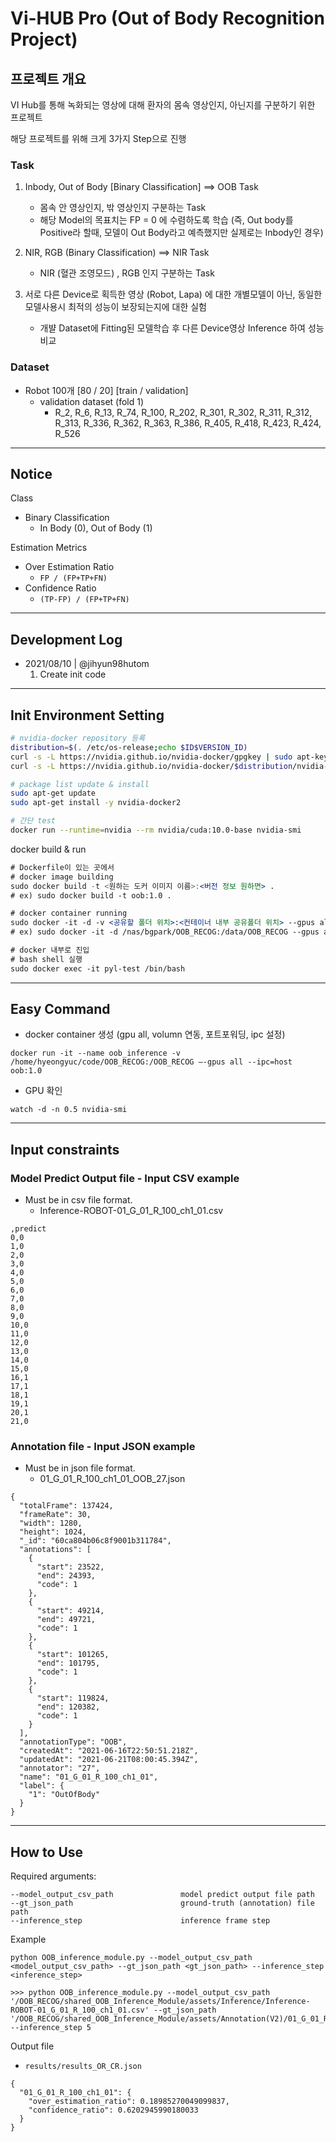 # Vi-HUB Pro (Out of Body Recognition Project)

## 프로젝트 개요
VI Hub를 통해 녹화되는 영상에 대해 환자의 몸속 영상인지, 아닌지를 구분하기 위한 프로젝트

해당 프로젝트를 위해 크게 3가지 Step으로 진행

### Task
1. Inbody, Out of Body [Binary Classification] ==> OOB Task
    - 몸속 안 영상인지, 밖 영상인지 구분하는 Task
    - 해당 Model의 목표치는 FP = 0 에 수렴하도록 학습 (즉, Out body를 Positive라 할때, 모델이 Out Body라고 예측했지만 실제로는 Inbody인 경우) 
2. NIR, RGB (Binary Classification) ==> NIR Task
    - NIR (혈관 조영모드) , RGB 인지 구분하는 Task

3. 서로 다른 Device로 획득한 영상 (Robot, Lapa) 에 대한 개별모델이 아닌, 동일한 모델사용시 최적의 성능이 보장되는지에 대한 실험
    - 개뱔 Dataset에 Fitting된 모델학습 후 다른 Device영상 Inference 하여 성능비교

### Dataset
- Robot 100개 [80 / 20] [train / validation]
    - validation dataset (fold 1)
        - R_2, R_6, R_13, R_74, R_100, R_202, R_301, R_302, R_311, R_312, R_313, R_336, R_362, R_363, R_386, R_405, R_418, R_423, R_424, R_526
    
---
## Notice
Class
- Binary Classification
  - In Body (0), Out of Body (1)

Estimation Metrics
- Over Estimation Ratio
  - `FP / (FP+TP+FN)`
- Confidence Ratio
  - `(TP-FP) / (FP+TP+FN)`


--- 
## Development Log
- 2021/08/10 | @jihyun98hutom
    1. Create init code
---

## Init Environment Setting
```bash
# nvidia-docker repository 등록
distribution=$(. /etc/os-release;echo $ID$VERSION_ID)
curl -s -L https://nvidia.github.io/nvidia-docker/gpgkey | sudo apt-key add -
curl -s -L https://nvidia.github.io/nvidia-docker/$distribution/nvidia-docker.list | sudo tee /etc/apt/sources.list.d/nvidia-docker.list

# package list update & install
sudo apt-get update
sudo apt-get install -y nvidia-docker2

# 간단 test
docker run --runtime=nvidia --rm nvidia/cuda:10.0-base nvidia-smi
```

docker build & run

```jsx
# Dockerfile이 있는 곳에서
# docker image building
sudo docker build -t <원하는 도커 이미지 이름>:<버전 정보 원하면> .
# ex) sudo docker build -t oob:1.0 .

# docker container running
sudo docker -it -d -v <공유할 폴더 위치>:<컨테이너 내부 공유폴더 위치> --gpus all --name <원하는 컨테이너 이름> <실행하길 원하는 도커 이미지>
# ex) sudo docker -it -d /nas/bgpark/OOB_RECOG:/data/OOB_RECOG --gpus all --name pyl-test oob:1.0

# docker 내부로 진입
# bash shell 실행
sudo docker exec -it pyl-test /bin/bash
```
--- 
## Easy Command
- docker container 생성 (gpu all, volumn 연동, 포트포워딩, ipc 설정)
```shell
docker run -it --name oob_inference -v /home/hyeongyuc/code/OOB_RECOG:/OOB_RECOG —-gpus all --ipc=host oob:1.0
```

- GPU 확인
```shell
watch -d -n 0.5 nvidia-smi
```

---
## Input constraints
### Model Predict Output file - Input CSV example
- Must be in csv file format.
    - Inference-ROBOT-01_G_01_R_100_ch1_01.csv
```
,predict
0,0
1,0
2,0
3,0
4,0
5,0
6,0
7,0
8,0
9,0
10,0
11,0
12,0
13,0
14,0
15,0
16,1
17,1
18,1
19,1
20,1
21,0
```
### Annotation file - Input JSON example
- Must be in json file format.
    - 01_G_01_R_100_ch1_01_OOB_27.json
```
{
  "totalFrame": 137424,
  "frameRate": 30,
  "width": 1280,
  "height": 1024,
  "_id": "60ca804b06c8f9001b311784",
  "annotations": [
    {
      "start": 23522,
      "end": 24393,
      "code": 1
    },
    {
      "start": 49214,
      "end": 49721,
      "code": 1
    },
    {
      "start": 101265,
      "end": 101795,
      "code": 1
    },
    {
      "start": 119824,
      "end": 120382,
      "code": 1
    }
  ],
  "annotationType": "OOB",
  "createdAt": "2021-06-16T22:50:51.218Z",
  "updatedAt": "2021-06-21T08:00:45.394Z",
  "annotator": "27",
  "name": "01_G_01_R_100_ch1_01",
  "label": {
    "1": "OutOfBody"
  }
}
```

---
## How to Use
Required arguments:
```
--model_output_csv_path               model predict output file path
--gt_json_path                        ground-truth (annotation) file path
--inference_step                      inference frame step
```
Example
```shell
python OOB_inference_module.py --model_output_csv_path <model_output_csv_path> --gt_json_path <gt_json_path> --inference_step <inference_step>

>>> python OOB_inference_module.py --model_output_csv_path '/OOB_RECOG/shared_OOB_Inference_Module/assets/Inference/Inference-ROBOT-01_G_01_R_100_ch1_01.csv' --gt_json_path '/OOB_RECOG/shared_OOB_Inference_Module/assets/Annotation(V2)/01_G_01_R_100_ch1_01_OOB_27.json' --inference_step 5
```

Output file
- `results/results_OR_CR.json`
```
{
  "01_G_01_R_100_ch1_01": {
    "over_estimation_ratio": 0.18985270049099837,
    "confidence_ratio": 0.6202945990180033
  }
}
``` 

